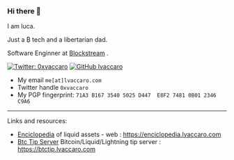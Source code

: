 ### Hi there 👋
I am luca.

Just a ₿ tech and a libertarian dad.


Software Enginner at [Blockstream](https://blockstream.com) .

[![Twitter: 0xvaccaro](https://img.shields.io/twitter/follow/0xvaccaro)](https://twitter.com/0xvaccaro)
[![GitHub lvaccaro](https://img.shields.io/github/followers/lvaccaro)](https://github.com/lvaccaro)

- My email `me[at]lvaccaro.com`
- Twitter handle `0xvaccaro`
- My PGP fingerprint: `71A3 B167 3540 5025 D447  E8F2 7481 0B01 2346 C9A6`

<hr/>

Links and resources:

- [Enciclopedia](https://github.com/lvaccaro/enciclopedia) of liquid assets - web : https://enciclopedia.lvaccaro.com
- [Btc Tip Server](https://github.com/lvaccaro/btctipserver) Bitcoin/Liquid/Lightning tip server : https://btctip.lvaccaro.com
